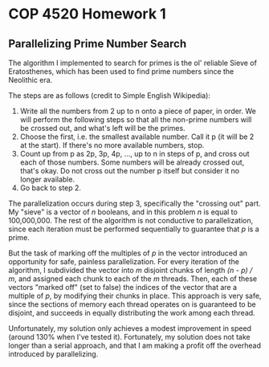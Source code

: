 # COP 4520 Homework 1

## Parallelizing Prime Number Search

The algorithm I implemented to search for primes is the ol' reliable Sieve of Eratosthenes, which has been used to find prime numbers since the Neolithic era.

The steps are as follows (credit to Simple English Wikipedia):

1. Write all the numbers from 2 up to n onto a piece of paper, in order. We will perform the following steps so that all the non-prime numbers will be crossed out, and what's left will be the primes.
2. Choose the first, i.e. the smallest available number. Call it p (it will be 2 at the start). If there's no more available numbers, stop.
3. Count up from p as 2p, 3p, 4p, ..., up to n in steps of p, and cross out each of those numbers. Some numbers will be already crossed out, that's okay. Do not cross out the number p itself but consider it no longer available.
4. Go back to step 2.

The parallelization occurs during step 3, specifically the "crossing out" part. My "sieve" is a vector of *n* booleans, and in this problem *n* is equal to 100,000,000. The rest of the algorithm is not conductive to parallelization, since each iteration must be performed sequentially to guarantee that *p* is a prime.

But the task of marking off the multiples of *p* in the vector introduced an opportunity for safe, painless parallelization. For every iteration of the algorithm, I subdivided the vector into *m* disjoint chunks of length *(n - p) / m*, and assigned each chunk to each of the *m* threads. Then, each of these vectors "marked off" (set to false) the indices of the vector that are a multiple of *p*, by modifying their chunks in place. This approach is very safe, since the sections of memory each thread operates on is guaranteed to be disjoint, and succeeds in equally distributing the work among each thread.

Unfortunately, my solution only achieves a modest improvement in speed (around 130% when I've tested it). Fortunately, my solution does not take longer than a serial approach, and that I am making a profit off the overhead introduced by parallelizing.